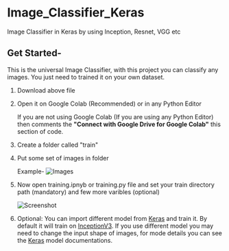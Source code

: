 

# Image_Classifier_Keras

 Image Classifier in Keras by using Inception, Resnet, VGG etc

## Get Started-

This is the universal Image Classifier, with this project you can classify any images. You just need to trained it on your own dataset.

1. Download above file

2. Open it on Google Colab (Recommended) or in any Python Editor

	If you are not using Google Colab (If you are using any Python Editor) then comments the **"Connect with Google Drive for Google Colab"** this section of code.

3. Create a folder called "train"

4. Put some set of images in folder
	
	Example-
	![Images](https://i.ibb.co/fY95sdf/Capture.png) 
 

6. Now open training.ipnyb or training.py file and set your train directory path (mandatory) and few more varibles (optional)

	![Screenshot](https://i.ibb.co/rkV5P6P/2.png)


7. Optional: You can import different model from [Keras](https://keras.io/applications/) and train it. By default it will train on [InceptionV3](https://keras.io/applications/#inceptionv3). If you use different model you may need to change the input shape of images, for mode details you can see the [Keras](%28https://keras.io/applications/%29) model documentations.
